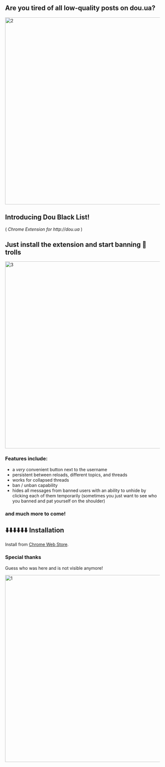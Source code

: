 ## Are you tired of all low-quality posts on dou.ua? 

<img width="607" alt="2" src="https://raw.githubusercontent.com/sdwvit/dou-black-list/master/res/2.png">

## Introducing Dou Black List!
( _Chrome Extension for http://dou.ua_ )
## Just install the extension and start banning 🤡 trolls

<img width="607" alt="3" src="https://raw.githubusercontent.com/sdwvit/dou-black-list/master/res/3.png">

### Features include:

- a _very_ convenient button next to the username
- persistent between reloads, different topics, and threads
- works for collapsed threads
- ban / unban capability
- hides all messages from banned users with an ability to unhide by clicking each of them temporarily (sometimes you just want to see who you banned and pat yourself on the shoulder)
### and much more to come! 

⬇️⬇️⬇️⬇️⬇️⬇️
Installation
------------
Install from [Chrome Web Store](https://chrome.google.com/webstore/detail/dou-black-list/gcpdmbadgmepoeobmjlhifebigahmnbn).

### Special thanks

Guess who was here and is not visible anymore!

<img width="607" alt="1" src="https://raw.githubusercontent.com/sdwvit/dou-black-list/master/res/1.png">
